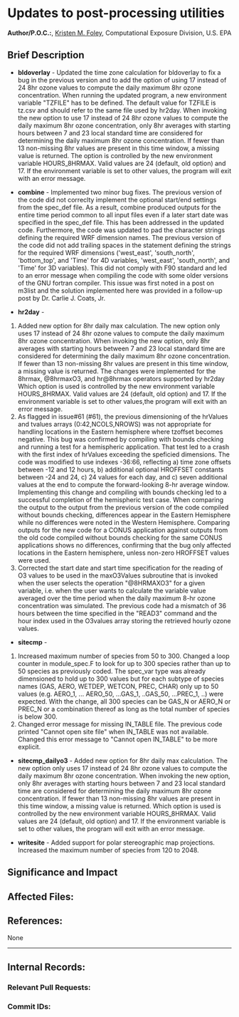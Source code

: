 # Updates to post-processing utilities
    
**Author/P.O.C.:**, [Kristen M. Foley](mailto:foley.kristen@epa.gov), Computational Exposure Division, U.S. EPA    
    
## Brief Description

* **bldoverlay** - Updated the time zone calculation for bldoverlay to fix a bug in the previous version and to add the option of using 17 instead of 24 8hr ozone values to compute the daily maximum 8hr ozone concentration. When running the updated program, a new environment variable "TZFILE" has to be defined. The default value for TZFILE is tz.csv and should refer to the same file used by hr2day.  When invoking the new option to use 17 instead of 24 8hr ozone values to compute the daily maximum 8hr ozone concentration, only 8hr averages with starting hours between 7 and 23 local standard time are considered for determining the daily maximum 8hr ozone concentration. If fewer than 13 non-missing 8hr values are present in this time window, a missing value is returned. The option is controlled by the new environment variable HOURS_8HRMAX. Valid values are 24 (default, old option) and 17. If the environment variable is set to other values, the program will exit with an error message.

 * **combine** - 
  Implemented two minor bug fixes. The previous version of the code did not correclty implement the optional start/end settings from the spec_def file. As a result, combine produced outputs for the entire time period common to all input files even if a later start date was specified in the spec_def file. This has been addressed in the updated code. Furthermore, the code was updated to pad the character strings defining the required WRF dimension names. The previous version of the code did not add trailing spaces in the statement defining the strings for the required WRF dimensions ('west_east', 'south_north', 'bottom_top', and 'Time' for 4D variables, 'west_east', 'south_north', and 'Time' for 3D variables). This did not comply with F90 standard and led to an error message when compiling the code with some older versions of the GNU fortran compiler. This issue was first noted in a post on m3list and the solution implemented here was provided in a follow-up post by Dr. Carlie J. Coats, Jr.  

* **hr2day** - 
 1. Added new option for 8hr daily max calculation. The new option only uses 17 instead of 24 8hr ozone values to compute the daily maximum 8hr ozone concentration. When invoking the new option, only 8hr averages with starting hours between 7 and 23 local standard time are considered for determining the daily maximum 8hr ozone concentration. If fewer than 13 non-missing 8hr values are present in this time window, a missing value is returned. The changes were implemented for the 8hrmax, @8hrmaxO3, and hr@8hrmax operators supported by hr2day Which option is used is controlled by the new environment variable HOURS_8HRMAX. Valid values are 24 (default, old option) and 17. If the environment variable is set to other values,the program will exit with an error message.
 2. As flagged in issue#61 (#61), the previous dimensioning of the hrValues and tvalues arrays (0:42,NCOLS,NROWS) was not appropriate for handling locations in the Eastern hemisphere where tzoffset becomes negative. This bug was confirmed by compiling with bounds checking and running a test for a hemispheric application. That test led to a crash with the first index of hrValues exceeding the speficied dimensions. The code was modified to use indexes -36:66, reflecting a) time zone offsets between -12 and 12 hours, b) additional optional HROFFSET constants between -24 and 24, c) 24 values for each day, and c) seven additional values at the end to compute the forward-looking 8-hr average window. Implementing this change and compiling with bounds checking led to a successful completion of the hemispheric test case. When comparing the output to the output from the previous version of the code compiled without bounds checking, differences appear in the Eastern Hemisphere while no differences were noted in the Western Hemisphere. Comparing outputs for the new code for a CONUS application against outputs from the old code compiled without bounds checking for the same CONUS applications shows no differences, confirming that the bug only affected locations in the Eastern hemisphere, unless non-zero HROFFSET values were used.
 3. Corrected the start date and start time specification for the reading of O3 values to be used in the maxO3Values subroutine that is invoked when the user selects the operation "@8HRMAXO3" for a given variable, i.e. when the user wants to calculate the variable value averaged over the time period when the daily maximum 8-hr ozone concentration was simulated. The previous code had a mismatch of 36 hours between the time specified in the "READ3" command and the hour index used in the O3values array storing the retrieved hourly ozone values.

* **sitecmp** - 
 1. Increased maximum number of species from 50 to 300. Changed a loop counter in module_spec.F to look for up to 300 species rather than up to 50 species as previously coded. The spec_var type was already dimensioned to hold up to 300 values but for each subtype of species names (GAS, AERO, WETDEP, WETCON, PREC, CHAR) only up to 50 values (e.g. AERO_1, ... AERO_50, ...GAS_1, ..GAS_50, ...PREC_1, ..) were expected. With the change, all 300 species can be GAS_N or AERO_N or PREC_N or a combination thereof as long as the total number of species is below 300.
 2. Changed error message for missing IN_TABLE file. The previous code printed "Cannot open site file" when IN_TABLE was not available. Changed this error message to "Cannot open IN_TABLE" to be more explicit.
 
* **sitecmp_dailyo3** - Added new option for 8hr daily max calculation. The new option only uses 17 instead of 24 8hr ozone values to compute the daily maximum 8hr ozone concentration. When invoking the new option, only 8hr averages with starting hours between 7 and 23 local standard time are considered for determining the daily maximum 8hr ozone concentration. If fewer than 13 non-missing 8hr values are present in this time window, a missing value is returned. Which option is used is controlled by the new environment variable HOURS_8HRMAX. Valid values are 24 (default, old option) and 17. If the environment variable is set to other values, the program will exit with an error message.

* **writesite** -  Added support for polar stereographic map projections. Increased the maximum number of species from 120 to 2048.
 
## Significance and Impact
    

    
## Affected Files:
    


## References:    

None

-----
## Internal Records:
    
### Relevant Pull Requests:


### Commit IDs:
    

    
